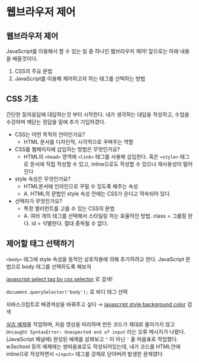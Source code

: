 # 웹브라우저 제어

## 웹브라우저 제어

JavaScript를 이용해서 할 수 있는 일 중 하나인 웹브라우저 제어! 앞으로는 아래 내용을 배울것이다.

1. CSS의 주요 문법
2. JavaScript를 이용해 제어하고자 하는 태그를 선택하는 방법

## **CSS 기초**

간단한 질의응답에 대답하는것 부터 시작한다. 내가 생각하는 대답을 작성하고, 수업을 수강하며 깨닫는 정답을 밑에 추가 기입하겠다.

- CSS는 어떤 목적의 언어인가요?
  - HTML 문서를 디자인적, 시각적으로 꾸며주는 역할
- CSS를 웹페이지에 삽입하는 방법은 무엇인가요?
  - HTML의 `<head>` 영역에 `<link>` 태그를 사용해 삽입한다. 혹은 `<style>` 태그로 문서에 직접 작성할 수 있고, inline으로도 작성할 수 있으나 재사용성이 떨어진다
- style 속성은 무엇인가요?
  - HTML문서에 인라인으로 꾸밀 수 있도록 해주는 속성
  - A. HTML의 문법인 style 속성  안에는 CSS가 온다고 약속되어 있다.
- 선택자가 무엇인가요?
  - 특정 엘리먼트를 고를 수 있는 CSS의 문법
  - A. 여러 개의 태그를 선택해서 스타일링 하는 효율적인 방법. class = 그룹핑 한다. id = 식별한다. 절대 중복될 수 없다.

## **제어할 태그 선택하기**

`<body>` 태그에 style 속성을 동적인 상호작용에 의해 추가하려고 한다. JavaScript 문법으로 body 태그를 선택하도록 해보자 

[javascript select tag by css selector](https://developer.mozilla.org/ko/docs/Web/API/Document/querySelector) 로 검색!

`document.querySelector('body');` 로 바디 태그 선택

자바스크립트로 배경색상을 바꿔주고 싶다 → [javascript style background color](https://www.w3schools.com/jsref/prop_style_backgroundcolor.asp) 검색

[실습 예제](https://codepen.io/onlyeon/pen/GRpdaVN)를 작업하며, 처음 영상을 따라하며 만든 코드가 제대로 돌아가지 않고 `Uncaught SyntaxError: Unexpected end of input` 라는 오류 메시지가 나왔다. (JavaScript 패널에) 완성된 예제를 살펴보고 `"` 이 아닌 `'` 홑 따옴표로 작업했다. w3school 등의 예제에는 쌍따옴표로도 작성되어있는데, 내가 코드를 HTML안에 inline으로 작성하면서 `<input>` 태그를 강제로 닫아버려 발생한 문제였다.